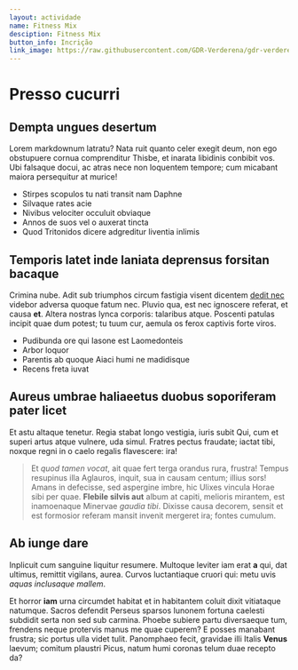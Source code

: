 ```yaml
---
layout: actividade
name: Fitness Mix 
desciption: Fitness Mix 
button_info: Incrição
link_image: https://raw.githubusercontent.com/GDR-Verderena/gdr-verderena.github.io/master/assets/img/more-service-3.jpg
---
```



# Presso cucurri

## Dempta ungues desertum

Lorem markdownum latratu? Nata ruit quanto celer exegit deum, non ego obstupuere
cornua comprenditur Thisbe, et inarata libidinis conbibit vos. Ubi falsaque
docui, ac atras nece non loquentem tempore; cum micabant maiora persequitur at
murice!

- Stirpes scopulos tu nati transit nam Daphne
- Silvaque rates acie
- Nivibus velociter occuluit obviaque
- Annos de suos vel o auxerat tincta
- Quod Tritonidos dicere adgreditur liventia inlimis

## Temporis latet inde laniata deprensus forsitan bacaque

Crimina nube. Adit sub triumphos circum fastigia visent dicentem [dedit
nec](http://iphissinuaverat.io/) videbor adversa quoque fatum nec. Pluvio qua,
est nec ignoscere referat, et causa **et**. Altera nostras lynca corporis:
talaribus atque. Poscenti patulas incipit quae dum potest; tu tuum cur, aemula
os ferox captivis forte viros.

- Pudibunda ore qui Iasone est Laomedonteis
- Arbor loquor
- Parentis ab quoque Aiaci humi ne madidisque
- Recens freta iuvat

## Aureus umbrae haliaeetus duobus soporiferam pater licet

Et astu altaque tenetur. Regia stabat longo vestigia, iuris subit Qui, cum et
superi artus atque vulnere, uda simul. Fratres pectus fraudate; iactat tibi,
noxque regni in o caelo regalis flavescere: ira!

> Et *quod tamen vocat*, ait quae fert terga orandus rura, frustra! Tempus
> resupinus illa Aglauros, inquit, sua in causam centum; illius sors! Amans in
> defecisse, sed aspergine imbre, hic Ulixes vincula Horae sibi per quae.
> **Flebile silvis aut** album at capiti, melioris mirantem, est inamoenaque
> Minervae *gaudia tibi*. Dixisse causa decorem, sensit et est formosior referam
> mansit invenit mergeret ira; fontes cumulum.

## Ab iunge dare

Inplicuit cum sanguine liquitur resumere. Multoque leviter iam erat **a** qui,
dat ultimus, remittit vigilans, aurea. Curvos luctantiaque cruori qui: metu uvis
*aquas inclusaque mallem*.

Et horror **iam** urna circumdet habitat et in habitantem coluit dixit
vitiataque natumque. Sacros defendit Perseus sparsos Iunonem fortuna caelesti
subdidit serta non sed sub carmina. Phoebe subiere partu diversaeque tum,
frendens neque protervis manus me quae cuperem? E posses manabant frustra; sic
portus ulla videt tulit. Panomphaeo fecit, gravidae illi Italis **Venus**
laevum; comitum plaustri Picus, natum humi coronas telum duae recepto da?
